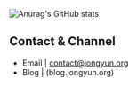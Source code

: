 ![Anurag's GitHub stats](https://github-readme-stats.vercel.app/api?username=JongyunHa&show_icons=true)

## Contact & Channel

- Email | contact@jongyun.org
- Blog | (blog.jongyun.org)
